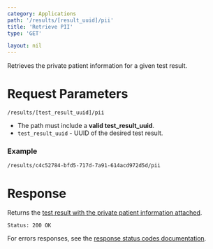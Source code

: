 ```yaml
---
category: Applications
path: '/results/[result_uuid]/pii'
title: 'Retrieve PII'
type: 'GET'

layout: nil
---
```


Retrieves the private patient information for a given test result.

# Request Parameters

```/results/[test_result_uuid]/pii```

* The path must include a **valid test_result_uuid**.
* ```test_result_uuid``` - UUID of the desired test result.

### Example

```/results/c4c52784-bfd5-717d-7a91-614acd972d5d/pii```

# Response

Returns the [test result with the private patient information attached](#/test-result-resource-with-pii).

```Status: 200 OK```

For errors responses, see the [response status codes documentation](#http-response-codes).

